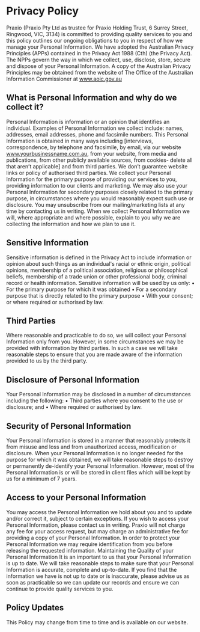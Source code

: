 # Privacy Policy 
Praxio (Praxio Pty Ltd as trustee for Praxio Holding Trust, 6 Surrey Street, Ringwood, VIC, 3134) is committed to providing quality services to you and this policy outlines our ongoing obligations to you in respect of how we manage your Personal Information.
We have adopted the Australian Privacy Principles (APPs) contained in the Privacy Act 1988 (Cth) (the Privacy Act). The NPPs govern the way in which we collect, use, disclose, store, secure and dispose of your Personal Information.
A copy of the Australian Privacy Principles may be obtained from the website of The Office of the Australian Information Commissioner at www.aoic.gov.au
## What is Personal Information and why do we collect it?
Personal Information is information or an opinion that identifies an individual. Examples of Personal Information we collect include: names, addresses, email addresses, phone and facsimile numbers.
This Personal Information is obtained in many ways including [interviews, correspondence, by telephone and facsimile, by email, via our website www.yourbusinessname.com.au, from your website, from media and publications, from other publicly available sources, from cookies- delete all that aren’t applicable] and from third parties. We don’t guarantee website links or policy of authorised third parties.
We collect your Personal Information for the primary purpose of providing our services to you, providing information to our clients and marketing. We may also use your Personal Information for secondary purposes closely related to the primary purpose, in circumstances where you would reasonably expect such use or disclosure. You may unsubscribe from our mailing/marketing lists at any time by contacting us in writing.
When we collect Personal Information we will, where appropriate and where possible, explain to you why we are collecting the information and how we plan to use it.
## Sensitive Information
Sensitive information is defined in the Privacy Act to include information or opinion about such things as an individual's racial or ethnic origin, political opinions, membership of a political association, religious or philosophical beliefs, membership of a trade union or other professional body, criminal record or health information.
Sensitive information will be used by us only:
•	For the primary purpose for which it was obtained
•	For a secondary purpose that is directly related to the primary purpose
•	With your consent; or where required or authorised by law.
## Third Parties
Where reasonable and practicable to do so, we will collect your Personal Information only from you. However, in some circumstances we may be provided with information by third parties. In such a case we will take reasonable steps to ensure that you are made aware of the information provided to us by the third party.
## Disclosure of Personal Information
Your Personal Information may be disclosed in a number of circumstances including the following:
•	Third parties where you consent to the use or disclosure; and
•	Where required or authorised by law.
## Security of Personal Information
Your Personal Information is stored in a manner that reasonably protects it from misuse and loss and from unauthorized access, modification or disclosure.
When your Personal Information is no longer needed for the purpose for which it was obtained, we will take reasonable steps to destroy or permanently de-identify your Personal Information. However, most of the Personal Information is or will be stored in client files which will be kept by us for a minimum of 7 years.
## Access to your Personal Information
You may access the Personal Information we hold about you and to update and/or correct it, subject to certain exceptions. If you wish to access your Personal Information, please contact us in writing.
Praxio will not charge any fee for your access request, but may charge an administrative fee for providing a copy of your Personal Information.
In order to protect your Personal Information we may require identification from you before releasing the requested information.
Maintaining the Quality of your Personal Information
It is an important to us that your Personal Information is up to date. We  will  take reasonable steps to make sure that your Personal Information is accurate, complete and up-to-date. If you find that the information we have is not up to date or is inaccurate, please advise us as soon as practicable so we can update our records and ensure we can continue to provide quality services to you.
## Policy Updates
This Policy may change from time to time and is available on our website.